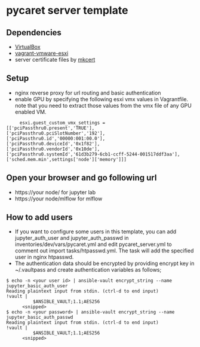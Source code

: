 # pycaret server template

## Dependencies
- [VirtualBox](https://www.virtualbox.org/wiki/Downloads)
- [vagrant-vmware-esxi](https://github.com/josenk/vagrant-vmware-esxi)
- server certificate files by [mkcert](https://github.com/FiloSottile/mkcert)

## Setup
- nginx reverse proxy for url routing and basic authentication
- enable GPU by specifying the following esxi vmx values in Vagrantfile. note that you need to extract those values from the vmx file of any GPU enabled VM.
```
     esxi.guest_custom_vmx_settings = [['pciPassthru0.present','TRUE'], ['pciPassthru0.pciSlotNumber','192'], ['pciPassthru0.id','00000:001:00.0'], ['pciPassthru0.deviceId','0x1f82'], ['pciPassthru0.vendorId','0x10de'], ['pciPassthru0.systemId','61d3b279-6cb1-ccff-5244-001517ddf3aa'], ['sched.mem.min',settings['node']['memory']]]
```

## Open your browser and go following url
- https://your node/           for jupyter lab
- https://your node/mlflow     for mlflow

## How to add users
- If you want to configure some users in this template, you can add jupyter_auth_user and jupyter_auth_passwd in inventories/dev/vars/pycaret.yml and edit pycaret_server.yml to comment out import tasks/htpasswd.yml. The task will add the specified user in nginx htpasswd.
- The authentication data should be encrypted by providing encrypt key in ~/.vaultpass and create authentication variables as follows;
```
$ echo -n <your user id> | ansible-vault encrypt_string --name jupyter_basic_auth_user
Reading plaintext input from stdin. (ctrl-d to end input)
!vault |
          $ANSIBLE_VAULT;1.1;AES256
	  <snipped>
$ echo -n <your password> | ansible-vault encrypt_string --name jupyter_basic_auth_passwd
Reading plaintext input from stdin. (ctrl-d to end input)
!vault |
          $ANSIBLE_VAULT;1.1;AES256
	  <snipped>
```

